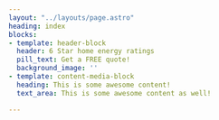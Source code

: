 ```yaml
---
layout: "../layouts/page.astro"
heading: index
blocks:
- template: header-block
  header: 6 Star home energy ratings
  pill_text: Get a FREE quote!
  background_image: ''
- template: content-media-block
  heading: This is some awesome content!
  text_area: This is some awesome content as well!

---
```

